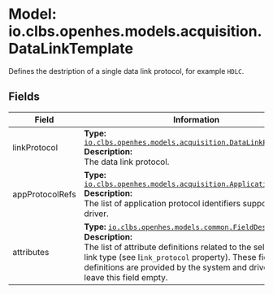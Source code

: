 # Model: io.clbs.openhes.models.acquisition.DataLinkTemplate

Defines the destription of a single data link protocol, for example `HDLC`.

## Fields

| Field | Information |
| --- | --- |
| linkProtocol | <b>Type:</b> [`io.clbs.openhes.models.acquisition.DataLinkProtocol`](enum-io-clbs-openhes-models-acquisition-datalinkprotocol.md)<br><b>Description:</b><br>The data link protocol. |
| appProtocolRefs | <b>Type:</b> [`io.clbs.openhes.models.acquisition.ApplicationProtocol`](enum-io-clbs-openhes-models-acquisition-applicationprotocol.md)<br><b>Description:</b><br>The list of application protocol identifiers supported by the driver. |
| attributes | <b>Type:</b> [`io.clbs.openhes.models.common.FieldDescriptor`](model-io-clbs-openhes-models-common-fielddescriptor.md)<br><b>Description:</b><br>The list of attribute definitions related to the selected data link type (see l`ink_protocol` property). These field definitions are provided by the system and drivers must leave this field empty. |

